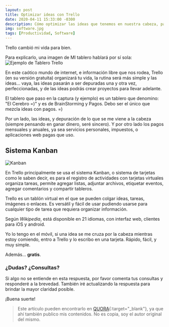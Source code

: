 ```yaml
---
layout: post
title: Optimizar ideas con Trello
date: 2020-04-11 15:33:00 -0300
description: Cómo optimizar las ideas que tenemos en nuestra cabeza, para gestionarlas, y llevarlas desde lo abstracto a la práctica.
img: software.jpg
tags: [Productividad, Software]
---
```


Trello cambió mi vida para bien.

Para explicarlo, una imagen de MI tablero hablará por sí sola:
![Ejemplo de Tablero Trello](https://qph.fs.quoracdn.net/main-qimg-51f225799b59f79e2357830e98b44a38)

En este caótico mundo de internet, e información libre que nos rodea, Trello (en su versión gratuita) organizará tu vida, la rutina será más simple y las ideas… vaya, las ideas pasarán a ser depuradas una y otra vez, perfeccionadas, y de las ideas podrás crear proyectos para llevar adelante.

El tablero que paso en la captura (y ejemplo) es un tablero que denomino: "El Cerebro =)" y es de BrainStorming y Pagos. Debo ser el único que mezcla ideas con pagos. =)

Por un lado, las ideas, y depuración de lo que se me viene a la cabeza (siempre pensando en ganar dinero, seré sincero). Y por otro lado los pagos mensuales y anuales, ya sea servicios personales, impuestos, o aplicaciones web pagas que uso.

## Sistema Kanban

![Kanban](https://qph.fs.quoracdn.net/main-qimg-5088ce27c74824ebc3efc34af81be3b8)

En Trello principalmente se usa el sistema Kanban, o sistema de tarjetas como le saben decir, es para el registro de actividades con tarjetas virtuales organiza tareas, permite agregar listas, adjuntar archivos, etiquetar eventos, agregar comentarios y compartir tableros.

Trello es un tablón virtual en el que se pueden colgar ideas, tareas, imágenes o enlaces. Es versátil y fácil de usar pudiendo usarse para cualquier tipo de tarea que requiera organizar información.

Según *Wikipedia*, está disponible en 21 idiomas, con interfaz web, clientes para iOS y android​.

Yo lo tengo en el móvil, si una idea se me cruza por la cabeza mientras estoy comiendo, entro a Trello y lo escribo en una tarjeta. Rápido, fácil, y muy simple.

Además… **gratis**.

### ¿Dudas? ¿Consultas?

Si algo no se entiende en esta respuesta, por favor comenta tus consultas y responderé a la brevedad. También iré actualizando la respuesta para brindar la mayor claridad posible.

¡Buena suerte!

>Este artículo pueden encontrarlo en [QUORA](https://es.quora.com/Qu%C3%A9-opinas-de-Trello/answer/Osvaldo-Lopez-11){:target="_blank"}, ya que ahí también publico mis contenidos. No es copia, soy el autor original del mismo.

